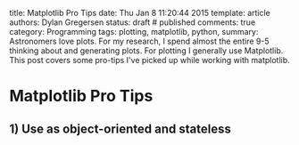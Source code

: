 title: Matplotlib Pro Tips
date: Thu Jan  8 11:20:44 2015
template: article
authors: Dylan Gregersen
status: draft # published
comments: true
category: Programming
tags: plotting, matplotlib, python, 
summary: Astronomers love plots. For my research, I spend almost the entire 9-5 thinking about and generating plots. For plotting I generally use Matplotlib. This post covers some pro-tips I've picked up while working with matplotlib. 


# Matplotlib Pro Tips #

## 1) Use as object-oriented and state<strong>less</strong> ##




